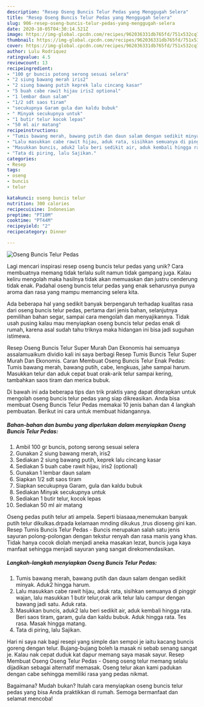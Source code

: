 ```yaml
---
description: "Resep Oseng Buncis Telur Pedas yang Menggugah Selera"
title: "Resep Oseng Buncis Telur Pedas yang Menggugah Selera"
slug: 906-resep-oseng-buncis-telur-pedas-yang-menggugah-selera
date: 2020-10-05T04:30:14.521Z
image: https://img-global.cpcdn.com/recipes/962036331db765fd/751x532cq70/oseng-buncis-telur-pedas-foto-resep-utama.jpg
thumbnail: https://img-global.cpcdn.com/recipes/962036331db765fd/751x532cq70/oseng-buncis-telur-pedas-foto-resep-utama.jpg
cover: https://img-global.cpcdn.com/recipes/962036331db765fd/751x532cq70/oseng-buncis-telur-pedas-foto-resep-utama.jpg
author: Lulu Rodriquez
ratingvalue: 4.5
reviewcount: 13
recipeingredient:
- "100 gr buncis potong serong sesuai selera"
- "2 siung bawang merah iris2"
- "2 siung bawang putih keprek lalu cincang kasar"
- "5 buah cabe rawit hijau iris2 optional"
- "1 lembar daun salam"
- "1/2 sdt saos tiram"
- "secukupnya Garam gula dan kaldu bubuk"
- " Minyak secukupnya untuk"
- "1 butir telur kocok lepas"
- "50 ml air matang"
recipeinstructions:
- "Tumis bawang merah, bawang putih dan daun salam dengan sedikit minyak. Aduk2 hingga harum."
- "Lalu masukkan cabe rawit hijau, aduk rata, sisihkan semuanya di pinggir wajan, lalu masukkan 1 butir telur,orak arik telur lalu campur dengan bawang jadi satu. Aduk rata."
- "Masukkan buncis, aduk2 lalu beri sedikit air, aduk kembali hingga rata. Beri saos tiram, garam, gula dan kaldu bubuk. Aduk hingga rata. Tes rasa. Masak hingga matang."
- "Tata di piring, lalu Sajikan."
categories:
- Resep
tags:
- oseng
- buncis
- telur

katakunci: oseng buncis telur 
nutrition: 300 calories
recipecuisine: Indonesian
preptime: "PT10M"
cooktime: "PT44M"
recipeyield: "2"
recipecategory: Dinner

---
```



![Oseng Buncis Telur Pedas](https://img-global.cpcdn.com/recipes/962036331db765fd/751x532cq70/oseng-buncis-telur-pedas-foto-resep-utama.jpg)

Lagi mencari inspirasi resep oseng buncis telur pedas yang unik? Cara membuatnya memang tidak terlalu sulit namun tidak gampang juga. Kalau keliru mengolah maka hasilnya tidak akan memuaskan dan justru cenderung tidak enak. Padahal oseng buncis telur pedas yang enak seharusnya punya aroma dan rasa yang mampu memancing selera kita.

Ada beberapa hal yang sedikit banyak berpengaruh terhadap kualitas rasa dari oseng buncis telur pedas, pertama dari jenis bahan, selanjutnya pemilihan bahan segar, sampai cara mengolah dan menyajikannya. Tidak usah pusing kalau mau menyiapkan oseng buncis telur pedas enak di rumah, karena asal sudah tahu triknya maka hidangan ini bisa jadi suguhan istimewa.

Resep Oseng Buncis Telur Super Murah Dan Ekonomis hai semuanya assalamuaikum dividio kali ini saya berbagi Resep Tumis Buncis Telur Super Murah Dan Ekonomis. Caran Membuat Oseng Buncis Telur Enak Pedas: Tumis bawang merah, bawang putih, cabe, lengkuas, jahe sampai harum. Masukkan telur dan aduk cepat buat orak-arik telur sampai kering, tambahkan saos tiram dan merica bubuk.


Di bawah ini ada beberapa tips dan trik praktis yang dapat diterapkan untuk mengolah oseng buncis telur pedas yang siap dikreasikan. Anda bisa membuat Oseng Buncis Telur Pedas memakai 10 jenis bahan dan 4 langkah pembuatan. Berikut ini cara untuk membuat hidangannya.

<!--inarticleads1-->

##### Bahan-bahan dan bumbu yang diperlukan dalam menyiapkan Oseng Buncis Telur Pedas:

1. Ambil 100 gr buncis, potong serong sesuai selera
1. Gunakan 2 siung bawang merah, iris2
1. Sediakan 2 siung bawang putih, keprek lalu cincang kasar
1. Sediakan 5 buah cabe rawit hijau, iris2 (optional)
1. Gunakan 1 lembar daun salam
1. Siapkan 1/2 sdt saos tiram
1. Siapkan secukupnya Garam, gula dan kaldu bubuk
1. Sediakan  Minyak secukupnya untuk
1. Sediakan 1 butir telur, kocok lepas
1. Sediakan 50 ml air matang


Oseng pedas putih telur ati ampela. Seperti biasaaa,menemukan banyak putih telur dikulkas.drpada kelamaan mnding dikukus ,trus dioseng gini kan. Resep Tumis Buncis Telur Pedas - Buncis merupakan salah satu jenis sayuran polong-polongan dengan tekstur renyah dan rasa manis yang khas. Tidak hanya cocok diolah menjadi aneka masakan lezat, buncis juga kaya manfaat sehingga menjadi sayuran yang sangat direkomendasikan. 

<!--inarticleads2-->

##### Langkah-langkah menyiapkan Oseng Buncis Telur Pedas:

1. Tumis bawang merah, bawang putih dan daun salam dengan sedikit minyak. Aduk2 hingga harum.
1. Lalu masukkan cabe rawit hijau, aduk rata, sisihkan semuanya di pinggir wajan, lalu masukkan 1 butir telur,orak arik telur lalu campur dengan bawang jadi satu. Aduk rata.
1. Masukkan buncis, aduk2 lalu beri sedikit air, aduk kembali hingga rata. Beri saos tiram, garam, gula dan kaldu bubuk. Aduk hingga rata. Tes rasa. Masak hingga matang.
1. Tata di piring, lalu Sajikan.


Hari ni saya nak bagi resepi yang simple dan sempoi je iaitu kacang buncis goreng dengan telur. Bujang-bujang boleh la masak ni sebab senang sangat je. Kalau nak cepat duduk kat dapur memang saya masak sayur. Resep Membuat Oseng Oseng Telur Pedas - Oseng oseng telur memang selalu dijadikan sebagai alternatif memasak. Oseng telur akan kami padukan dengan cabe sehingga memiliki rasa yang pedas nikmat. 

Bagaimana? Mudah bukan? Itulah cara menyiapkan oseng buncis telur pedas yang bisa Anda praktikkan di rumah. Semoga bermanfaat dan selamat mencoba!
